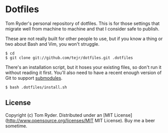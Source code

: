 Dotfiles
========

Tom Ryder's personal repository of dotfiles. This is for those settings that migrate well from machine to machine and that I consider safe to publish.

These are not really built for other people to use, but if you know a thing or two about Bash and Vim, you won't struggle.

    $ cd
    $ git clone git://github.com/tejr/dotfiles.git .dotfiles

There's an installation script, but it hoses your existing files, so don't run it without reading it first. You'll also need to have a recent enough version of Git to support [submodules](http://git-scm.com/book/en/Git-Tools-Submodules).

    $ bash .dotfiles/install.sh

License
-------

Copyright (c) Tom Ryder. Distributed under an [MIT License](http://www.opensource.org/licenses/MIT MIT License). Buy me a beer sometime.

